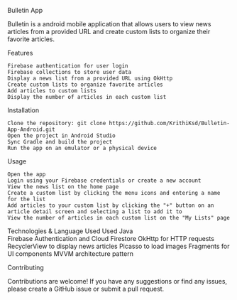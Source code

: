 Bulletin App

Bulletin is a android mobile application that allows users to view news articles from a provided URL and create custom lists to organize their favorite articles.


Features

    Firebase authentication for user login
    Firebase collections to store user data
    Display a news list from a provided URL using OkHttp
    Create custom lists to organize favorite articles
    Add articles to custom lists
    Display the number of articles in each custom list

Installation

    Clone the repository: git clone https://github.com/KrithiKsd/Bulletin-App-Android.git
    Open the project in Android Studio
    Sync Gradle and build the project
    Run the app on an emulator or a physical device

Usage

    Open the app
    Login using your Firebase credentials or create a new account
    View the news list on the home page
    Create a custom list by clicking the menu icons and entering a name for the list
    Add articles to your custom list by clicking the "+" button on an article detail screen and selecting a list to add it to
    View the number of articles in each custom list on the "My Lists" page

Technologies & Language Used
    Used Java 	
    Firebase Authentication and Cloud Firestore
    OkHttp for HTTP requests
    RecyclerView to display news articles
    Picasso to load images
    Fragments for UI components
    MVVM architecture pattern

Contributing

Contributions are welcome! If you have any suggestions or find any issues, please create a GitHub issue or submit a pull request.
